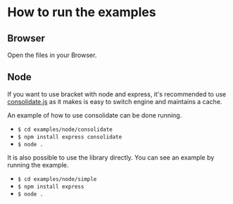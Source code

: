 # How to run the examples

## Browser

Open the files in your Browser.

## Node

If you want to use bracket with node and express, it's recommended to use [consolidate.js](https://www.npmjs.com/package/consolidate) as it makes is easy to switch engine and maintains a cache.

An example of how to use consolidate can be done running.

- `$ cd examples/node/consolidate`
- `$ npm install express consolidate`
- `$ node .`

It is also possible to use the library directly. You can see an example by running the example.

- `$ cd examples/node/simple`
- `$ npm install express`
- `$ node .`
